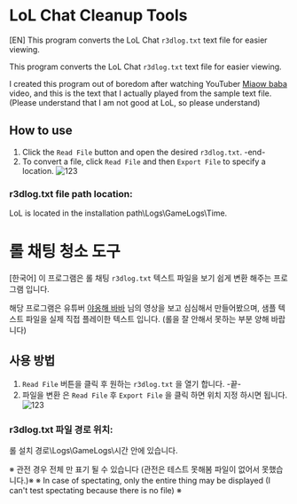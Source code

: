 # LoL Chat Cleanup Tools
[EN] 
This program converts the LoL Chat `r3dlog.txt` text file for easier viewing.

This program converts the LoL Chat `r3dlog.txt` text file for easier viewing.

I created this program out of boredom after watching YouTuber [Miaow baba](https://www.youtube.com/@Miaowbaba) video, and this is the text that I actually played from the sample text file.
(Please understand that I am not good at LoL, so please understand)

## How to use
1. Click the `Read File` button and open the desired `r3dlog.txt`. -end-
2. To convert a file, click `Read File` and then `Export File` to specify a location.
![123](https://github.com/YaMang0w0/LoLChatCleanup/assets/98645233/c683696c-222b-4fcc-89ac-790d03603b31)

### r3dlog.txt file path location:
LoL is located in the installation path\Logs\GameLogs\Time.
# 롤 채팅 청소 도구
[한국어] 
이 프로그램은 롤 채팅 `r3dlog.txt` 텍스트 파일을 보기 쉽게 변환 해주는 프로그램 입니다.

해당 프로그램은 유튜버 [야옹해 바바](https://www.youtube.com/@Miaowbaba) 님의 영상을 보고 심심해서 만들어봤으며, 샘플 텍스트 파일을 실제 직접 플레이한 텍스트 입니다.
(롤을 잘 안해서 못하는 부분 양해 바랍니다)


## 사용 방법
1. `Read File` 버튼을 클릭 후 원하는 `r3dlog.txt` 을 열기 합니다. -끝-
2. 파일을 변환 은 `Read File` 후 `Export File` 을 클릭 하면 위치 지정 하시면 됩니다.
![123](https://github.com/YaMang0w0/LoLChatCleanup/assets/98645233/c683696c-222b-4fcc-89ac-790d03603b31)

### r3dlog.txt 파일 경로 위치:
롤 설치 경로\Logs\GameLogs\시간 안에 있습니다.

※ 관전 경우 전체 만 표기 될 수 있습니다 (관전은 테스트 못해봄 파일이 없어서 못했습니다.)※
※ In case of spectating, only the entire thing may be displayed (I can't test spectating because there is no file) ※
